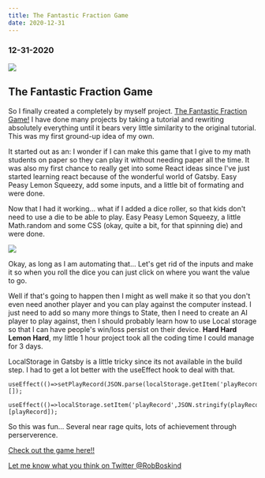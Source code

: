 ```yaml
---
title: The Fantastic Fraction Game
date: 2020-12-31
---
```


### 12-31-2020

![](https://cdn.sanity.io/images/jzq9n05y/production/f70dd2c15720cba5eb483af2df08eaeecd214857-2274x1292.png?w=2274&h=1292&auto=format)

## The Fantastic Fraction Game

So I finally created a completely by myself project. [The Fantastic Fraction Game!](https://boskind.tech/code/theFabulousFractionGame/) I have done many projects by taking a tutorial and rewriting absolutely everything until it bears very little similarity to the original tutorial. This was my first ground-up idea of my own.

It started out as an: I wonder if I can make this game that I give to my math students on paper so they can play it without needing paper all the time. It was also my first chance to really get into some React ideas since I've just started learning react because of the wonderful world of Gatsby. Easy Peasy Lemon Squeezy, add some inputs, and a little bit of formating and were done.

Now that I had it working... what if I added a dice roller, so that kids don't need to use a die to be able to play. Easy Peasy Lemon Squeezy, a little Math.random and some CSS (okay, quite a bit, for that spinning die) and were done.

![](https://cdn.sanity.io/images/jzq9n05y/production/f0ad4230bec5cf919e07a8f37725f144db1aac75-514x400.png?w=600)

Okay, as long as I am automating that... Let's get rid of the inputs and make it so when you roll the dice you can just click on where you want the value to go.

Well if that's going to happen then I might as well make it so that you don't even need another player and you can play against the computer instead. I just need to add so many more things to State, then I need to create an AI player to play against, then I should probably learn how to use Local storage so that I can have people's win/loss persist on their device. **Hard Hard Lemon Hard**, my little 1 hour project took all the coding time I could manage for 3 days.

LocalStorage in Gatsby is a little tricky since its not available in the build step. I had to get a lot better with the useEffect hook to deal with that.

    useEffect(()=>setPlayRecord(JSON.parse(localStorage.getItem('playRecord'))),[]);

    useEffect(()=>localStorage.setItem('playRecord',JSON.stringify(playRecord)),[playRecord]);

So this was fun... Several near rage quits, lots of achievement through perserverence.

[Check out the game here!!](https://boskind.tech/code/theFabulousFractionGame/)​

[Let me know what you think on Twitter @RobBoskind](https://twitter.com/RobBoskind)
